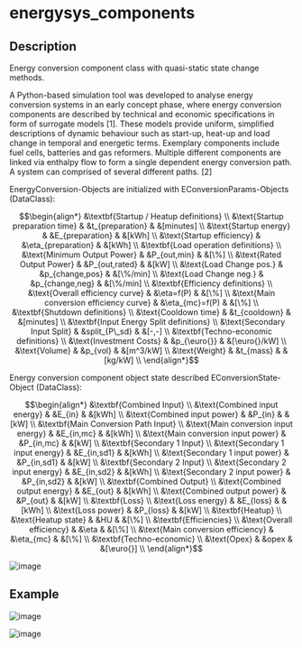 # energysys_components

## Description
Energy conversion component class with quasi-static state change methods.

A Python-based simulation tool was developed to analyse energy conversion systems in an early concept phase, where energy conversion components are described by technical and economic specifications in form of surrogate models [1]. These models provide uniform, simplified descriptions of dynamic behaviour such as start-up, heat-up and load change in temporal and energetic terms. Exemplary components include fuel cells, batteries and gas reformers. Multiple different components are linked via enthalpy flow to form a single dependent energy conversion path. A system can comprised of several different paths. [2]


EnergyConversion-Objects are initialized with EConversionParams-Objects (DataClass):

```math
\begin{align*}
&\textbf{Startup / Heatup definitions} \\
&\text{Startup preparation time} &  &t_{preparation}  & &[minutes] \\
&\text{Startup energy} &  &E_{preparation}  & &[kWh] \\
&\text{Startup efficiency} &  &\eta_{preparation}  & &[kWh] \\
&\textbf{Load operation definitions} \\
&\text{Minimum Output Power} &  &P_{out,min}  & &[\%] \\
&\text{Rated Output Power} &  &P_{out,rated}  & &[kW] \\
&\text{Load Change pos.} &  &p_{change,pos}  & &[\%/min] \\
&\text{Load Change neg.} &  &p_{change,neg}  & &[\%/min] \\
&\textbf{Efficiency definitions} \\
&\text{Overall efficiency curve} &  &\eta=f(P)  & &[\%] \\
&\text{Main conversion efficiency curve} &  &\eta_{mc}=f(P)  & &[\%] \\
&\textbf{Shutdown definitions} \\
&\text{Cooldown time} &  &t_{cooldown}  & &[minutes] \\
&\textbf{Input Energy Split definitions} \\
&\text{Secondary Input Split} &  &split_{P\_sd}  & &[-,-] \\
&\textbf{Techno-economic definitions} \\
&\text{Investment Costs} &  &p_{\euro{}}  & &[\euro{}/kW] \\
&\text{Volume} &  &p_{vol}  & &[m^3/kW] \\
&\text{Weight} &  &t_{mass}  & &[kg/kW] \\
\end{align*}
```

Energy conversion component object state described EConversionState-Object (DataClass):

```math
\begin{align*}
&\textbf{Combined Input} \\
&\text{Combined input energy} &  &E_{in}  & &[kWh] \\
&\text{Combined input power} &  &P_{in}  & &[kW] \\
&\textbf{Main Conversion Path Input} \\
&\text{Main conversion input energy} &  &E_{in,mc}  & &[kWh] \\
&\text{Main conversion input power} &  &P_{in,mc}  & &[kW] \\
&\textbf{Secondary 1 Input} \\
&\text{Secondary 1 input energy} &  &E_{in,sd1}  & &[kWh] \\
&\text{Secondary 1 input power} &  &P_{in,sd1}  & &[kW] \\
&\textbf{Secondary 2 Input} \\
&\text{Secondary 2 input energy} &  &E_{in,sd2}  & &[kWh] \\
&\text{Secondary 2 input power} &  &P_{in,sd2}  & &[kW] \\
&\textbf{Combined Output} \\
&\text{Combined output energy} &  &E_{out}  & &[kWh] \\
&\text{Combined output power} &  &P_{out}  & &[kW] \\
&\textbf{Loss} \\
&\text{Loss energy} &  &E_{loss}  & &[kWh] \\
&\text{Loss power} &  &P_{loss}  & &[kW] \\
&\textbf{Heatup} \\
&\text{Heatup state} &  &HU  & &[\%] \\
&\textbf{Efficiencies} \\
&\text{Overall efficiency} &  &\eta  & &[\%] \\
&\text{Main conversion efficiency} &  &\eta_{mc}  & &[\%] \\
&\textbf{Techno-economic} \\
&\text{Opex} &  &opex  & &[\euro{}] \\
\end{align*}
```

![image](https://github.com/ZBT-Tools/energysys_components/assets/94350939/42a7fe7a-4aef-4df6-8b4d-f8af7aa51c4f)



## Example 

![image](https://github.com/ZBT-Tools/energysys_components/assets/94350939/4dac6e90-344b-4f3d-aa67-7cf2a9963733)

![image](https://github.com/ZBT-Tools/energysys_components/assets/94350939/403d5eee-5da4-4c14-bd27-46b8c0b7b5de)
